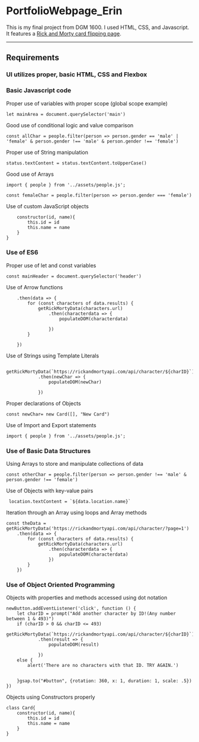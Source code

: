 # PortfolioWebpage_Erin

This is my final project from DGM 1600. 
I used HTML, CSS, and Javascript. It features a [Rick and Morty card flipping page](https://pensive-austin-6f482f.netlify.app/rick_morty.html).

---
## Requirements
### UI utilizes proper, basic HTML, CSS and Flexbox

### Basic Javascript code
Proper use of variables with proper scope
(global scope example)
```
let mainArea = document.querySelector('main')
```

Good use of conditional logic and value comparison
```
const allChar = people.filter(person => person.gender == 'male' | 'female' & person.gender !== 'male' & person.gender !== 'female')
```
Proper use of String manipulation

``` 
status.textContent = status.textContent.toUpperCase()
```

Good use of Arrays
```
import { people } from '../assets/people.js';

const femaleChar = people.filter(person => person.gender === 'female')
```

Use of custom JavaScript objects
```class Card{
    constructor(id, name){
        this.id = id
        this.name = name
    }
}
```

### Use of ES6

Proper use of let and const variables 
```
const mainHeader = document.querySelector('header')
```

Use of Arrow functions
```const theData = getRickMortyData('https://rickandmortyapi.com/api/character/?page=1')
    .then(data => {
        for (const characters of data.results) {
            getRickMortyData(characters.url)
                .then(characterdata => {
                    populateDOM(characterdata)

                })
        }

    })
```
Use of Strings using Template Literals
```
 getRickMortyData(`https://rickandmortyapi.com/api/character/${charID}`)
            .then(newChar => {
                populateDOM(newChar)

            })
```
Proper declarations of Objects
```
const newChar= new Card([], "New Card")
```

Use of Import and Export statements
```
import { people } from '../assets/people.js';
```

### Use of Basic Data Structures

Using Arrays to store and manipulate collections of data
```
const otherChar = people.filter(person => person.gender !== 'male' & person.gender !== 'female')
```

Use of Objects with key-value pairs
```
 location.textContent = `${data.location.name}`
 ```

Iteration through an Array using loops and Array methods
```
const theData = getRickMortyData('https://rickandmortyapi.com/api/character/?page=1')
    .then(data => {
        for (const characters of data.results) {
            getRickMortyData(characters.url)
                .then(characterdata => {
                    populateDOM(characterdata)
                })
        }
    })
  ```

### Use of Object Oriented Programming
Objects with properties and methods accessed using dot notation
```
newButton.addEventListener('click', function () {
    let charID = prompt("Add another character by ID!(Any number between 1 & 493)")
    if (charID > 0 && charID <= 493)
        getRickMortyData(`https://rickandmortyapi.com/api/character/${charID}`)
            .then(result => {
                populateDOM(result)

            })
    else {
        alert('There are no characters with that ID. TRY AGAIN.')
        

    }gsap.to("#button", {rotation: 360, x: 1, duration: 1, scale: .5})
})
```
Objects using Constructors properly
```
class Card{
    constructor(id, name){
        this.id = id
        this.name = name
    }
}
```

